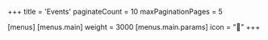 +++
title = 'Events'
paginateCount = 10
maxPaginationPages = 5

[menus]
  [menus.main]
    weight = 3000
    [menus.main.params]
      icon = "📅"
+++
